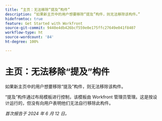 ```yaml
---
title: “主页：无法移除“提及”构件”
description: “如果新主页中的用户想要移除“提及”构件，则无法移除该构件。”
hidefromtoc: true
feature: Get Started with Workfront
source-git-commit: 9440e4db426bcf559e0e175ffc27649e041f8407
workflow-type: ht
source-wordcount: '84'
ht-degree: 100%

---
```



# 主页：无法移除“提及”构件

如果新主页中的用户想要移除“提及”构件，则无法移除该构件。

“提及”构件通过布局模板进行控制，该模板由 Workfront 管理员管理。这是按设计运行的，但没有向用户表明他们无法自行移除此构件。

_首次报告于 2024 年 6 月 12 日。_
